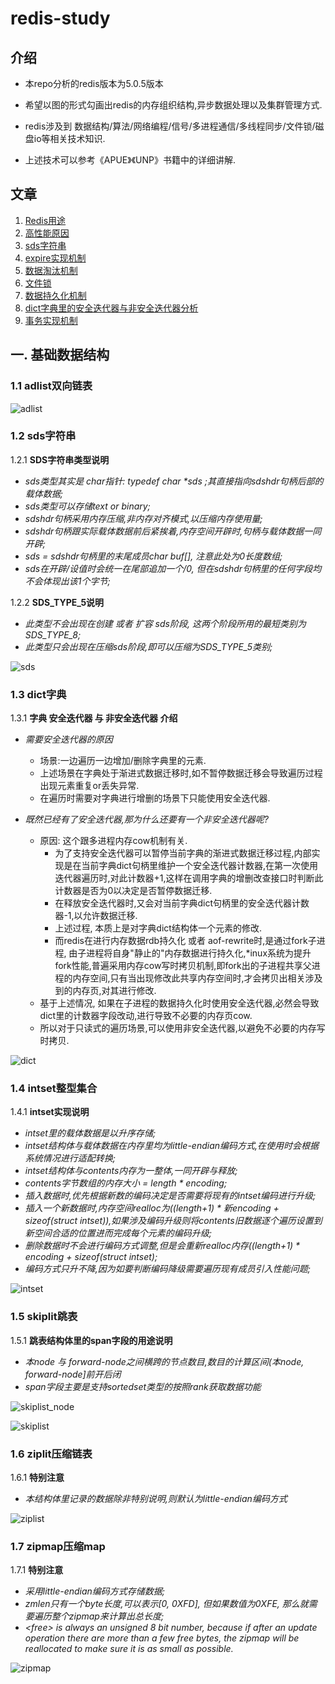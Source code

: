 # redis-study
## 介绍
* 本repo分析的redis版本为5.0.5版本
* 希望以图的形式勾画出redis的内存组织结构,异步数据处理以及集群管理方式.

* redis涉及到 数据结构/算法/网络编程/信号/多进程通信/多线程同步/文件锁/磁盘io等相关技术知识.
* 上述技术可以参考《APUE》《UNP》书籍中的详细讲解.

## 文章
1. [Redis用途](https://github.com/wapthen/redis-study/blob/master/blog/overview/Redis用途.md)
2. [高性能原因](https://github.com/wapthen/redis-study/blob/master/blog/overview/高性能原因.md) 
3. [sds字符串](https://github.com/wapthen/redis-study/blob/master/blog/overview/sds字符串.md) 
4. [expire实现机制](https://github.com/wapthen/redis-study/blob/master/blog/overview/expire实现机制.md) 
5. [数据淘汰机制](https://github.com/wapthen/redis-study/blob/master/blog/overview/数据淘汰机制.md) 
6. [文件锁](https://github.com/wapthen/redis-study/blob/master/blog/overview/文件锁.md)
7. [数据持久化机制](https://github.com/wapthen/redis-study/blob/master/blog/overview/数据持久化机制.md) 
8. [dict字典里的安全迭代器与非安全迭代器分析](https://github.com/wapthen/redis-study/blob/master/blog/overview/dict字典里的安全迭代器与非安全迭代器分析.md) 
9. [事务实现机制](https://github.com/wapthen/redis-study/blob/master/blog/overview/事务实现机制.md) 

## 一. 基础数据结构

### 1.1 adlist双向链表
![adlist](https://raw.githubusercontent.com/wapthen/redis-study/master/picture/adlist.png)  

### 1.2 sds字符串
1.2.1 **SDS字符串类型说明**
- *sds类型其实是 char指针: typedef char \*sds ;其直接指向sdshdr句柄后部的载体数据;*
- *sds类型可以存储text or binary;*
- *sdshdr句柄采用内存压缩,非内存对齐模式,以压缩内存使用量;*
- *sdshdr句柄跟实际载体数据前后紧挨着,内存空间开辟时,句柄与载体数据一同开辟;*
- *sds = sdshdr句柄里的末尾成员char buf[], 注意此处为0长度数组;*
- *sds在开辟/设值时会统一在尾部追加一个/0, 但在sdshdr句柄里的任何字段均不会体现出该1个字节;*

1.2.2 **SDS_TYPE_5说明**
- *此类型不会出现在创建 或者 扩容 sds阶段, 这两个阶段所用的最短类别为SDS_TYPE_8;*
- *此类型只会出现在压缩sds阶段,即可以压缩为SDS_TYPE_5类别;*

![sds](https://raw.githubusercontent.com/wapthen/redis-study/master/picture/sds.png)  

### 1.3 dict字典
1.3.1 **字典 安全迭代器 与 非安全迭代器 介绍**
  - *需要安全迭代器的原因*
    - 场景:一边遍历一边增加/删除字典里的元素.
    - 上述场景在字典处于渐进式数据迁移时,如不暂停数据迁移会导致遍历过程出现元素重复or丢失异常.
    - 在遍历时需要对字典进行增删的场景下只能使用安全迭代器.

  - *既然已经有了安全迭代器,那为什么还要有一个非安全迭代器呢?*
    - 原因: 这个跟多进程内存cow机制有关. 
      - 为了支持安全迭代器可以暂停当前字典的渐进式数据迁移过程,内部实现是在当前字典dict句柄里维护一个安全迭代器计数器,在第一次使用迭代器遍历时,对此计数器+1,这样在调用字典的增删改查接口时判断此计数器是否为0以决定是否暂停数据迁移.
      - 在释放安全迭代器时,又会对当前字典dict句柄里的安全迭代器计数器-1,以允许数据迁移.
      - 上述过程, 本质上是对字典dict结构体一个元素的修改.
      - 而redis在进行内存数据rdb持久化 或者 aof-rewrite时,是通过fork子进程, 由子进程将自身"静止的"内存数据进行持久化,\*inux系统为提升fork性能,普遍采用内存cow写时拷贝机制,即fork出的子进程共享父进程的内存空间,只有当出现修改此共享内存空间时,才会拷贝出相关涉及到的内存页,对其进行修改.
    - 基于上述情况, 如果在子进程的数据持久化时使用安全迭代器,必然会导致dict里的计数器字段改动,进行导致不必要的内存页cow.
    - 所以对于只读式的遍历场景,可以使用非安全迭代器,以避免不必要的内存写时拷贝.
   
![dict](https://raw.githubusercontent.com/wapthen/redis-study/master/picture/dict.png)  

### 1.4 intset整型集合
1.4.1 **intset实现说明**
- *intset里的载体数据是以升序存储;*
- *intset结构体与载体数据在内存里均为little-endian编码方式,在使用时会根据系统情况进行适配转换;*
- *intset结构体与contents内存为一整体,一同开辟与释放;*
- *contents字节数组的内存大小 = length * encoding;*
- *插入数据时,优先根据新数的编码决定是否需要将现有的intset编码进行升级;*
- *插入一个新数据时,内存空间realloc为((length+1) * 新encoding + sizeof(struct intset)),如果涉及编码升级则将contents旧数据逐个遍历设置到新空间合适的位置进而完成每个元素的编码升级;*
- *删除数据时不会进行编码方式调整,但是会重新realloc内存((length+1) * encoding + sizeof(struct intset);*
- *编码方式只升不降,因为如要判断编码降级需要遍历现有成员引入性能问题;*

![intset](https://raw.githubusercontent.com/wapthen/redis-study/master/picture/intset.png)  

### 1.5 skiplit跳表
1.5.1 **跳表结构体里的span字段的用途说明**
- *本node 与 forward-node之间横跨的节点数目,数目的计算区间(本node, forward-node]前开后闭*
- *span字段主要是支持sortedset类型的按照rank获取数据功能*

![skiplist_node](https://raw.githubusercontent.com/wapthen/redis-study/master/picture/skiplist_node.png)

![skiplist](https://raw.githubusercontent.com/wapthen/redis-study/master/picture/skiplist.png)  

### 1.6 ziplit压缩链表
1.6.1 **特别注意**
- *本结构体里记录的数据除非特别说明,则默认为little-endian编码方式*

![ziplist](https://raw.githubusercontent.com/wapthen/redis-study/master/picture/ziplist.png)

### 1.7 zipmap压缩map
1.7.1 **特别注意**
- *采用little-endian编码方式存储数据;*
- *zmlen只有一个byte长度,可以表示[0, 0XFD], 但如果数值为0XFE, 那么就需要遍历整个zipmap来计算出总长度;*
- *\<free\> is always an unsigned 8 bit number, because if after an update operation there are more than a few free bytes, the zipmap will be reallocated to make sure it is as small as possible.*

![zipmap](https://raw.githubusercontent.com/wapthen/redis-study/master/picture/zipmap.png)
